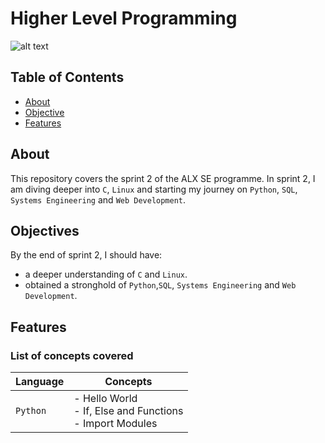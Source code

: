 # Higher Level Programming
![alt text](https://pbs.twimg.com/profile_images/1598046444467982352/zgotfroP_400x400.jpg)

## Table of Contents
- [About](#about)
- [Objective](#objective)
- [Features](#features)

## About
This repository covers the sprint 2 of the ALX SE programme. In sprint 2, I am diving deeper into `C`, `Linux` and starting my journey on `Python`, `SQL`, `Systems Engineering` and `Web Development`.

## Objectives
By the end of sprint 2, I should have:
- a deeper understanding of `C` and `Linux`.
- obtained a stronghold of `Python`,`SQL`, `Systems Engineering` and `Web Development`.

## Features
### List of concepts covered
| Language            | Concepts                                                                                  |
| ------------------- | ----------------------------------------------------------------------------------------- |
| `Python`            | - Hello World<br> - If, Else and Functions<br> - Import Modules                           |
